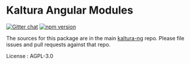 # Kaltura Angular Modules

[![Gitter chat](https://badges.gitter.im/kaltura-ng/kaltura-ng.png)](https://gitter.im/kaltura-ng/kaltura-ng) [![npm version](https://badge.fury.io/js/%40kaltura-ng%2Fkaltura-ui.svg)](https://badge.fury.io/js/%40kaltura-ng%2Fkaltura-ui)

The sources for this package are in the main [kaltura-ng](https://github.com/kaltura/kaltura-ng-mc) repo. Please file issues and pull requests against that repo.

License : AGPL-3.0